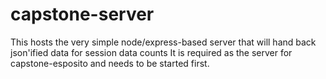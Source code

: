 # capstone-server
This hosts the very simple node/express-based server that will hand back json'ified data for session data counts 
It is required as the server for capstone-esposito and needs to be started first.
